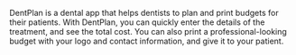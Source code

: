 DentPlan is a dental app that helps dentists to plan and print budgets for their patients. With DentPlan, you can quickly enter the details of the treatment, and see the total cost. You can also print a professional-looking budget with your logo and contact information, and give it to your patient.
